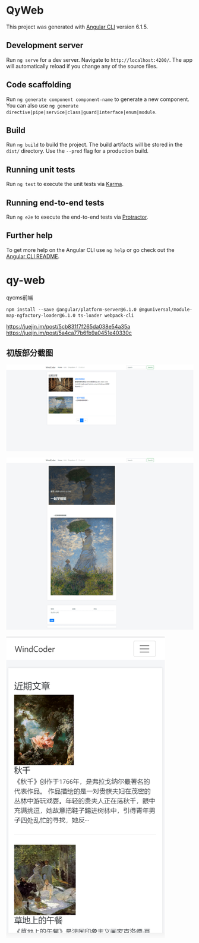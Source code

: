 # QyWeb

This project was generated with [Angular CLI](https://github.com/angular/angular-cli) version 6.1.5.

## Development server

Run `ng serve` for a dev server. Navigate to `http://localhost:4200/`. The app will automatically reload if you change any of the source files.

## Code scaffolding

Run `ng generate component component-name` to generate a new component. You can also use `ng generate directive|pipe|service|class|guard|interface|enum|module`.

## Build

Run `ng build` to build the project. The build artifacts will be stored in the `dist/` directory. Use the `--prod` flag for a production build.

## Running unit tests

Run `ng test` to execute the unit tests via [Karma](https://karma-runner.github.io).

## Running end-to-end tests

Run `ng e2e` to execute the end-to-end tests via [Protractor](http://www.protractortest.org/).

## Further help

To get more help on the Angular CLI use `ng help` or go check out the [Angular CLI README](https://github.com/angular/angular-cli/blob/master/README.md).

# qy-web
qycms前端


```
npm install --save @angular/platform-server@6.1.0 @nguniversal/module-map-ngfactory-loader@6.1.0 ts-loader webpack-cli
```
https://juejin.im/post/5cb831f7f265da038e54a35a
https://juejin.im/post/5a4ca77b6fb9a0451e40330c

## 初版部分截图
![PC端首页主功能区](https://github.com/iwinder/evernote/raw/master/Java/qy/images/2019-03-14-15-10-12.png)

![PC端文章详情](https://github.com/iwinder/evernote/raw/master/Java/qy/images/2019-03-14-15-10-19.png)


![移动端首页主功能区](https://github.com/iwinder/evernote/raw/master/Java/qy/images/1541520767244.png)


